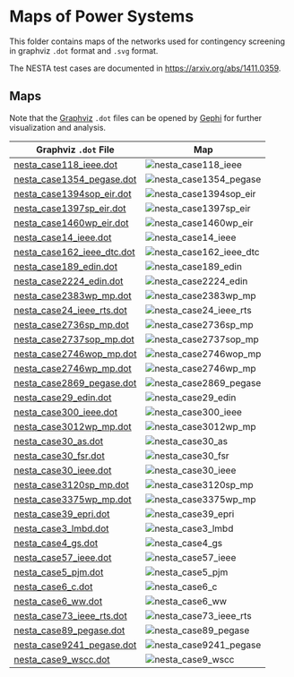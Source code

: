 Maps of Power Systems
=====================


This folder contains maps of the networks used for contingency screening in graphviz `.dot` format and `.svg` format.

The NESTA test cases are documented in <https://arxiv.org/abs/1411.0359>.


Maps
----

Note that the [Graphviz](https://www.graphviz.org/) `.dot` files can be opened by [Gephi](https://gephi.org/) for further visualization and analysis.

|  Graphviz `.dot` File                                    | Map                                                   |
|----------------------------------------------------------|-------------------------------------------------------|
| [nesta_case118_ieee.dot](nesta_case118_ieee.dot)         | ![nesta_case118_ieee](nesta_case118_ieee.svg)         |
| [nesta_case1354_pegase.dot](nesta_case1354_pegase.dot)   | ![nesta_case1354_pegase](nesta_case1354_pegase.svg)   |
| [nesta_case1394sop_eir.dot](nesta_case1394sop_eir.dot)   | ![nesta_case1394sop_eir](nesta_case1394sop_eir.svg)   |
| [nesta_case1397sp_eir.dot](nesta_case1397sp_eir.dot)     | ![nesta_case1397sp_eir](nesta_case1397sp_eir.svg)     |
| [nesta_case1460wp_eir.dot](nesta_case1460wp_eir.dot)     | ![nesta_case1460wp_eir](nesta_case1460wp_eir.svg)     |
| [nesta_case14_ieee.dot](nesta_case14_ieee.dot)           | ![nesta_case14_ieee](nesta_case14_ieee.svg)           |
| [nesta_case162_ieee_dtc.dot](nesta_case162_ieee_dtc.dot) | ![nesta_case162_ieee_dtc](nesta_case162_ieee_dtc.svg) |
| [nesta_case189_edin.dot](nesta_case189_edin.dot)         | ![nesta_case189_edin](nesta_case189_edin.svg)         |
| [nesta_case2224_edin.dot](nesta_case2224_edin.dot)       | ![nesta_case2224_edin](nesta_case2224_edin.svg)       |
| [nesta_case2383wp_mp.dot](nesta_case2383wp_mp.dot)       | ![nesta_case2383wp_mp](nesta_case2383wp_mp.svg)       |
| [nesta_case24_ieee_rts.dot](nesta_case24_ieee_rts.dot)   | ![nesta_case24_ieee_rts](nesta_case24_ieee_rts.svg)   |
| [nesta_case2736sp_mp.dot](nesta_case2736sp_mp.dot)       | ![nesta_case2736sp_mp](nesta_case2736sp_mp.svg)       |
| [nesta_case2737sop_mp.dot](nesta_case2737sop_mp.dot)     | ![nesta_case2737sop_mp](nesta_case2737sop_mp.svg)     |
| [nesta_case2746wop_mp.dot](nesta_case2746wop_mp.dot)     | ![nesta_case2746wop_mp](nesta_case2746wop_mp.svg)     |
| [nesta_case2746wp_mp.dot](nesta_case2746wp_mp.dot)       | ![nesta_case2746wp_mp](nesta_case2746wp_mp.svg)       |
| [nesta_case2869_pegase.dot](nesta_case2869_pegase.dot)   | ![nesta_case2869_pegase](nesta_case2869_pegase.svg)   |
| [nesta_case29_edin.dot](nesta_case29_edin.dot)           | ![nesta_case29_edin](nesta_case29_edin.svg)           |
| [nesta_case300_ieee.dot](nesta_case300_ieee.dot)         | ![nesta_case300_ieee](nesta_case300_ieee.svg)         |
| [nesta_case3012wp_mp.dot](nesta_case3012wp_mp.dot)       | ![nesta_case3012wp_mp](nesta_case3012wp_mp.svg)       |
| [nesta_case30_as.dot](nesta_case30_as.dot)               | ![nesta_case30_as](nesta_case30_as.svg)               |
| [nesta_case30_fsr.dot](nesta_case30_fsr.dot)             | ![nesta_case30_fsr](nesta_case30_fsr.svg)             |
| [nesta_case30_ieee.dot](nesta_case30_ieee.dot)           | ![nesta_case30_ieee](nesta_case30_ieee.svg)           |
| [nesta_case3120sp_mp.dot](nesta_case3120sp_mp.dot)       | ![nesta_case3120sp_mp](nesta_case3120sp_mp.svg)       |
| [nesta_case3375wp_mp.dot](nesta_case3375wp_mp.dot)       | ![nesta_case3375wp_mp](nesta_case3375wp_mp.svg)       |
| [nesta_case39_epri.dot](nesta_case39_epri.dot)           | ![nesta_case39_epri](nesta_case39_epri.svg)           |
| [nesta_case3_lmbd.dot](nesta_case3_lmbd.dot)             | ![nesta_case3_lmbd](nesta_case3_lmbd.svg)             |
| [nesta_case4_gs.dot](nesta_case4_gs.dot)                 | ![nesta_case4_gs](nesta_case4_gs.svg)                 |
| [nesta_case57_ieee.dot](nesta_case57_ieee.dot)           | ![nesta_case57_ieee](nesta_case57_ieee.svg)           |
| [nesta_case5_pjm.dot](nesta_case5_pjm.dot)               | ![nesta_case5_pjm](nesta_case5_pjm.svg)               |
| [nesta_case6_c.dot](nesta_case6_c.dot)                   | ![nesta_case6_c](nesta_case6_c.svg)                   |
| [nesta_case6_ww.dot](nesta_case6_ww.dot)                 | ![nesta_case6_ww](nesta_case6_ww.svg)                 |
| [nesta_case73_ieee_rts.dot](nesta_case73_ieee_rts.dot)   | ![nesta_case73_ieee_rts](nesta_case73_ieee_rts.svg)   |
| [nesta_case89_pegase.dot](nesta_case89_pegase.dot)       | ![nesta_case89_pegase](nesta_case89_pegase.svg)       |
| [nesta_case9241_pegase.dot](nesta_case9241_pegase.dot)   | ![nesta_case9241_pegase](nesta_case9241_pegase.svg)   |
| [nesta_case9_wscc.dot](nesta_case9_wscc.dot)             | ![nesta_case9_wscc](nesta_case9_wscc.svg)             |
